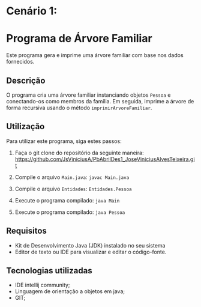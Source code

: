 # Cenário 1:

# Programa de Árvore Familiar 

Este programa gera e imprime uma árvore familiar com base nos dados fornecidos.

## Descrição

O programa cria uma árvore familiar instanciando objetos `Pessoa` e conectando-os como membros da família. Em seguida, imprime a árvore de forma recursiva usando o método `imprimirArvoreFamiliar`.

## Utilização

Para utilizar este programa, siga estes passos:

1. Faça o git clone do repositório da seguinte maneira: https://github.com/JsViniciusA/PbAbrilDes1_JoseViniciusAlvesTeixeira.git

2. Compile o arquivo `Main.java`: `javac Main.java`

3. Compile o arquivo `Entidades`: `Entidades.Pessoa`

4. Execute o programa compilado: `java Main`

5. Execute o programa compilado: `java Pessoa`

## Requisitos

- Kit de Desenvolvimento Java (JDK) instalado no seu sistema
- Editor de texto ou IDE para visualizar e editar o código-fonte.

## Tecnologias utilizadas 

- IDE intellij community;
- Linguagem de orientação a objetos em java;
- GIT;
  

